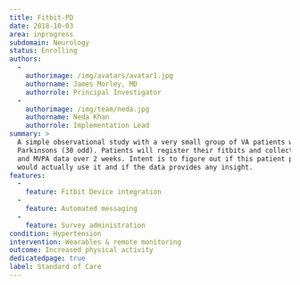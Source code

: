 ```yaml
---
title: Fitbit-PD
date: 2018-10-03
area: inprogress
subdomain: Neurology
status: Enrolling
authors:
  - 
    authorimage: /img/avatars/avatar1.jpg
    authorname: James Morley, MD
    authorrole: Principal Investigator
  - 
    authorimage: /img/team/neda.jpg
    authorname: Neda Khan
    authorrole: Implementation Lead
summary: >
  A simple observational study with a very small group of VA patients with
  Parkinsons (30 odd). Patients will register their fitbits and collect movement
  and MVPA data over 2 weeks. Intent is to figure out if this patient population
  would actually use it and if the data provides any insight.
features:
  - 
    feature: Fitbit Device integration
  - 
    feature: Automated messaging
  - 
    feature: Survey administration
condition: Hypertension
intervention: Wearables & remote monitoring
outcome: Increased physical activity
dedicatedpage: true
label: Standard of Care
---
```

